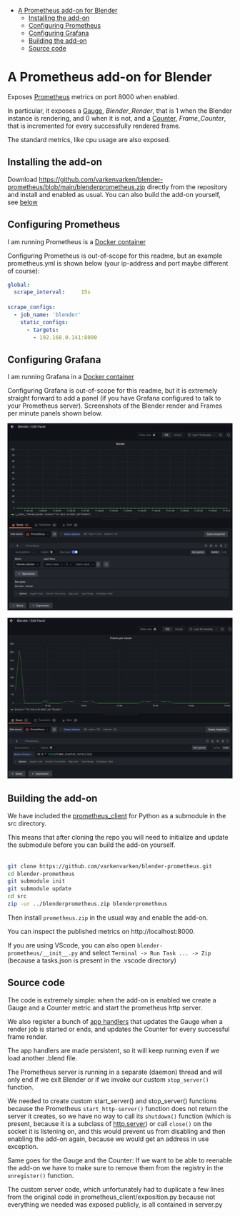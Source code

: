 - [A Prometheus add-on for Blender](#a-prometheus-add-on-for-blender)
  - [Installing the add-on](#installing-the-add-on)
  - [Configuring Prometheus](#configuring-prometheus)
  - [Configuring Grafana](#configuring-grafana)
  - [Building the add-on](#building-the-add-on)
  - [Source code](#source-code)

# A Prometheus add-on for Blender

Exposes [Prometheus](https://prometheus.io/) metrics on port 8000 when enabled.

In particular, it exposes a [Gauge](https://prometheus.io/docs/concepts/metric_types/#gauge), *Blender_Render*, that is 1 when the Blender instance is rendering, and 0 when it is not,
and a [Counter](https://prometheus.io/docs/concepts/metric_types/#counter), *Frame_Counter*, that is incremented for every successfully rendered frame. 

The standard metrics, like cpu usage are also exposed.

## Installing the add-on

Download https://github.com/varkenvarken/blender-prometheus/blob/main/blenderprometheus.zip directly from the repository and install and enabled as usual.
You can also build the add-on yourself, see [below](#building-the-add-on)

## Configuring Prometheus

I am running Prometheus is a [Docker container](https://hub.docker.com/r/prom/prometheus)

Configuring Prometheus is out-of-scope for this readme,
but an example prometheus.yml is shown below
(your ip-address and port maybe different of course):

```yaml
global:
  scrape_interval:     15s

scrape_configs:
  - job_name: 'blender'
    static_configs:
      - targets:
        - 192.168.0.141:8000 
```

## Configuring Grafana

I am running Grafana in a [Docker container](https://hub.docker.com/r/grafana/grafana)

Configuring Grafana is out-of-scope for this readme,
but it is extremely straight forward to add a panel (if you have Grafana configured to talk to your Prometheus server).
Screenshots of the Blender render and Frames per minute panels shown below.

![Example panel](images/grafana_example_panel.png)

![Exmaple panel 2](images/grafana_frames_per_minute_panel.png)

## Building the add-on

We have included the [prometheus_client](https://github.com/prometheus/client_python/tree/master) for Python
as a submodule in the src directory.

This means that after cloning the repo you will need to initialize and update the submodule before you can build
the add-on yourself.

```bash

git clone https://github.com/varkenvarken/blender-prometheus.git
cd blender-prometheus
git submodule init
git submodule update
cd src
zip -ur ../blenderprometheus.zip blenderprometheus
```

Then install `prometheus.zip` in the usual way and enable the add-on.

You can inspect the published metrics on http://localhost:8000.

If you are using VScode, you can also open `blender-prometheus/__init__.py` and select `Terminal -> Run Task ... -> Zip` 
(because a tasks.json is present in the .vscode directory)

## Source code

The code is extremely simple: when the add-on is enabled we create a Gauge and a Counter metric and start the prometheus http server.

We also register a bunch of [app handlers](https://docs.blender.org/api/latest/bpy.app.handlers.html#module-bpy.app.handlers)
that updates the Gauge when a render job is started or ends, and updates the Counter for every successful frame render.

The app handlers are made persistent, so it will keep running even if we load another .blend file.

The Prometheus server is running in a separate (daemon) thread and will only end if we exit Blender or if we invoke our custom `stop_server()` function.

We needed to create custom start_server() and stop_server() functions because the Prometheus `start_http-server()` function does not return the server it creates,
so we have no way to call its `shutdown()` function (which is present, because it is a subclass of [http.server](https://docs.python.org/3.11/library/http.server.html)) or call `close()` on the socket it is listening on, and this would prevent us from disabling and then enabling the add-on again, because we would get an address in use exception.

Same goes for the Gauge and the Counter: If we want to be able to reenable the add-on we  have to make sure to remove them from the registry in the `unregister()` function.

The custom server code, which unfortunately had to duplicate a few lines from the original code in prometheus_client/exposition.py because not everything we needed was exposed publicly, is all contained in server.py

